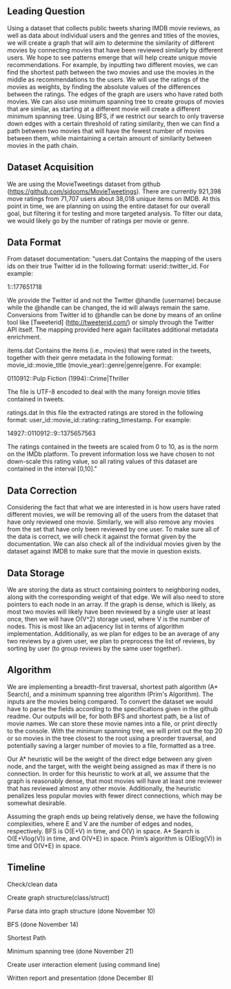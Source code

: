  
## Leading Question 
Using a dataset that collects public tweets sharing IMDB movie reviews, as well as data about individual users and the genres and titles of the movies,  we will create a graph that will aim to determine the similarity of different movies by connecting movies that have been reviewed similarly by different users. We hope to see patterns emerge that will help create unique movie recommendations. For example, by inputting two different movies, we can find the shortest path between the two movies and use the movies in the middle as recommendations to the users. We will use the ratings of the movies as weights, by finding the absolute values of the differences between the ratings. The edges of the graph are users who have rated both movies. We can also use minimum spanning tree to create groups of movies that are similar, as starting at a different movie will create a different minimum spanning tree. Using BFS, if we restrict our search to only traverse down edges with a certain threshold of rating similarity, then we can find a path between two movies that will have the fewest number of movies between them, while maintaining a certain amount of similarity between movies in the path chain.
 
 
## Dataset Acquisition
We are using the MovieTweetings dataset from github (https://github.com/sidooms/MovieTweetings). There are currently 921,398 move ratings from 71,707 users about 38,018 unique items on IMDB. At this point in time, we are planning on using the entire dataset for our overall goal, but filtering it for testing and more targeted analysis. To filter our data, we would likely go by the number of ratings per movie or genre.
 
 
## Data Format
From dataset documentation:
"users.dat
Contains the mapping of the users ids on their true Twitter id in the following format: userid::twitter_id. For example:
 
1::177651718
 
We provide the Twitter id and not the Twitter @handle (username) because while the @handle can be changed, the id will always remain the same. Conversions from Twitter id to @handle can be done by means of an online tool like [Tweeterid] (http://tweeterid.com/) or simply through the Twitter API itself. The mapping provided here again facilitates additional metadata enrichment.
 
items.dat
Contains the items (i.e., movies) that were rated in the tweets, together with their genre metadata in the following format: movie_id::movie_title (movie_year)::genre|genre|genre. For example:
 
0110912::Pulp Fiction (1994)::Crime|Thriller
 
The file is UTF-8 encoded to deal with the many foreign movie titles contained in tweets.
 
ratings.dat
In this file the extracted ratings are stored in the following format: user_id::movie_id::rating::rating_timestamp. For example:
 
14927::0110912::9::1375657563
 
The ratings contained in the tweets are scaled from 0 to 10, as is the norm on the IMDb platform. To prevent information loss we have chosen to not down-scale this rating value, so all rating values of this dataset are contained in the interval [0,10]."
 
## Data Correction
Considering the fact that what we are interested in is how users have rated different movies, we will be removing all of the users from the dataset that have only reviewed one movie. Similarly, we will also remove any movies from the set that have only been reviewed by one user. To make sure all of the data is correct, we will check it against the format given by the documentation. We can also check all of the individual movies given by the dataset against IMDB to make sure that the movie in question exists.
  
 
## Data Storage
  We are storing the data as struct containing pointers to neighboring nodes, along with the corresponding weight of that edge. We will also need to store pointers to each node in an array. If the graph is dense, which is likely, as most two movies will likely have been reviewed by a single user at least once, then we will have O(V^2) storage used, where V is the number of nodes. This is most like an adjacency list in terms of algorithm implementation. Additionally, as we plan for edges to be an average of any two reviews by a given user, we plan to preprocess the list of reviews, by sorting by user (to group reviews by the same user together).
 
## Algorithm 
We are implementing a breadth-first traversal, shortest path algorithm (A* Search), and a minimum spanning tree algorithm (Prim's Algorithm).
The inputs are the movies being compared.
To convert the dataset we would have to parse the fields according to the specifications given in the github readme.
Our outputs will be, for both BFS and shortest path, be a list of movie names. We can store these movie names into a file, or print directly to the console. With the minimum spanning tree, we will print out the top 20 or so movies in the tree closest to the root using a preorder traversal, and potentially saving a larger number of movies to a file, formatted as a tree.
 
Our A* heuristic will be the weight of the direct edge between any given node, and the target, with the weight being assigned as max if there is no connection. In order for this heuristic to work at all, we assume that the graph is reasonably dense, that most movies will have at least one reviewer that has reviewed almost any other movie. Additionally, the heuristic penalizes less popular movies with fewer direct connections, which may be somewhat desirable. 
 
Assuming the graph ends up being relatively dense, we have the following complexities, where E and V are the number of edges and nodes, respectively.
BFS is O(E+V) in time, and O(V) in space.
A* Search is O(E+Vlog(V)) in time, and O(V+E) in space.
Prim’s algorithm is O(Elog(V)) in time and O(V+E) in space.
 
 
 
 
## Timeline
Check/clean data
 
Create graph structure(class/struct)
 
Parse data into graph structure		(done November 10)
 
BFS						(done November 14)
 
Shortest Path
 
Minimum spanning tree			(done November 21)
 
Create user interaction element (using command line)
 
Written report and presentation 		(done December 8)
 

